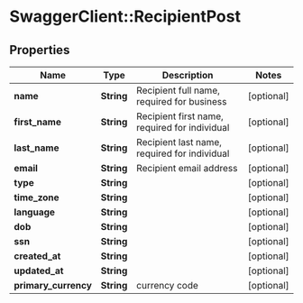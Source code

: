# SwaggerClient::RecipientPost

## Properties
Name | Type | Description | Notes
------------ | ------------- | ------------- | -------------
**name** | **String** | Recipient full name, required for business | [optional] 
**first_name** | **String** | Recipient first name, required for individual | [optional] 
**last_name** | **String** | Recipient last name, required for individual | [optional] 
**email** | **String** | Recipient email address | [optional] 
**type** | **String** |  | [optional] 
**time_zone** | **String** |  | [optional] 
**language** | **String** |  | [optional] 
**dob** | **String** |  | [optional] 
**ssn** | **String** |  | [optional] 
**created_at** | **String** |  | [optional] 
**updated_at** | **String** |  | [optional] 
**primary_currency** | **String** | currency code | [optional] 


